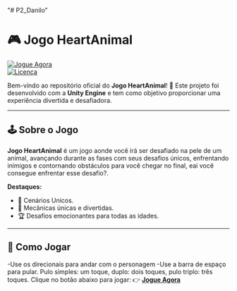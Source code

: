 "# P2_Danilo"  
# 🎮 **Jogo HeartAnimal**  

[![Jogue Agora](https://img.shields.io/badge/Jogar-Online-brightgreen?style=for-the-badge)](https://1drv.ms/f/c/f1ceda1fbaa87554/EloXKtQNW6ZDkDwseWg3OWUBZNqK3RtO7kU5v9XPs5SOxQ?e=topgpg)  
[![Licença](https://img.shields.io/badge/Licen%C3%A7a-MIT-blue?style=for-the-badge)](#licença)

Bem-vindo ao repositório oficial do **Jogo HeartAnimal**! 🌟 Este projeto foi desenvolvido com a **Unity Engine** e tem como objetivo proporcionar uma experiência divertida e desafiadora.  

---

## 🕹️ **Sobre o Jogo**  
**Jogo HeartAnimal** é um jogo aonde você irá ser desafiado na pele de um animal, avançando durante as fases com seus desafios únicos, enfrentando inimigos e contornando obstáculos para você chegar no final, eai você consegue enfrentar esse desafio?.  

**Destaques:**  
- 🌌 Cenários Unicos.  
- 🎯 Mecânicas únicas e divertidas.  
- 🏆 Desafios emocionantes para todas as idades.  

---

## 🚀 **Como Jogar**  

-Use os direcionais para andar com o personagem
-Use a barra de espaço para pular. Pulo simples: um toque, duplo: dois toques, pulo triplo: três toques.
Clique no botão abaixo para jogar: 
👉 [**Jogue Agora**](https://1drv.ms/f/c/f1ceda1fbaa87554/EloXKtQNW6ZDkDwseWg3OWUBZNqK3RtO7kU5v9XPs5SOxQ?e=topgpg)